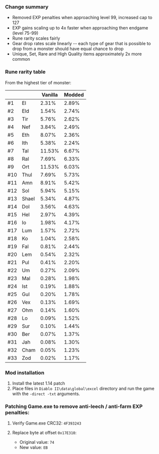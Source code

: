 ### Change summary

- Removed EXP penalties when approaching level 99, increased cap to 127
- EXP gains scaling up to 4x faster when approaching then endgame (level 75-99)
- Rune rarity scales fairly
- Gear drop rates scale linearly -- each type of gear that is possible to drop from a monster should have equal chance to drop
- Unique, Set, Rare and High Quality items approximately 2x more common

### Rune rarity table

From the highest tier of monster:

|  |  | Vanilla  | Modded |
| --- | --- | ---  | --- |
| #1 | El | 2.31%  | 2.89% |
| #2 | Eld | 1.54%  | 2.74% |
| #3 | Tir | 5.76%  | 2.62% |
| #4 | Nef | 3.84%  | 2.49% |
| #5 | Eth | 8.07%  | 2.36% |
| #6 | Ith | 5.38%  | 2.24% |
| #7 | Tal | 11.53%  | 6.67% |
| #8 | Ral | 7.69%  | 6.33% |
| #9 | Ort | 11.53%  | 6.03% |
| #10 | Thul | 7.69%  | 5.73% |
| #11 | Amn | 8.91%  | 5.42% |
| #12 | Sol | 5.94%  | 5.15% |
| #13 | Shael | 5.34%  | 4.87% |
| #14 | Dol | 3.56%  | 4.63% |
| #15 | Hel | 2.97%  | 4.39% |
| #16 | Io | 1.98%  | 4.17% |
| #17 | Lum | 1.57%  | 2.72% |
| #18 | Ko | 1.04%  | 2.58% |
| #19 | Fal | 0.81%  | 2.44% |
| #20 | Lem | 0.54%  | 2.32% |
| #21 | Pul | 0.41%  | 2.20% |
| #22 | Um | 0.27%  | 2.09% |
| #23 | Mal | 0.28%  | 1.98% |
| #24 | Ist | 0.19%  | 1.88% |
| #25 | Gul | 0.20%  | 1.78% |
| #26 | Vex | 0.13%  | 1.69% |
| #27 | Ohm | 0.14%  | 1.60% |
| #28 | Lo | 0.09%  | 1.52% |
| #29 | Sur | 0.10%  | 1.44% |
| #30 | Ber | 0.07%  | 1.37% |
| #31 | Jah | 0.08%  | 1.30% |
| #32 | Cham | 0.05%  | 1.23% |
| #33 | Zod | 0.02%  | 1.17% |

### Mod installation

1) Install the latest 1.14 patch
2) Place files in `Diablo II\data\global\excel` directory and run the game with the `-direct -txt` arguments.

### Patching Game.exe to remove anti-leech / anti-farm EXP penalties:

1) Verify Game.exe CRC32: `4F393243`

2) Replace byte at offset `0x17E310`:
    - Original value: `74`
    - New value: `EB`

